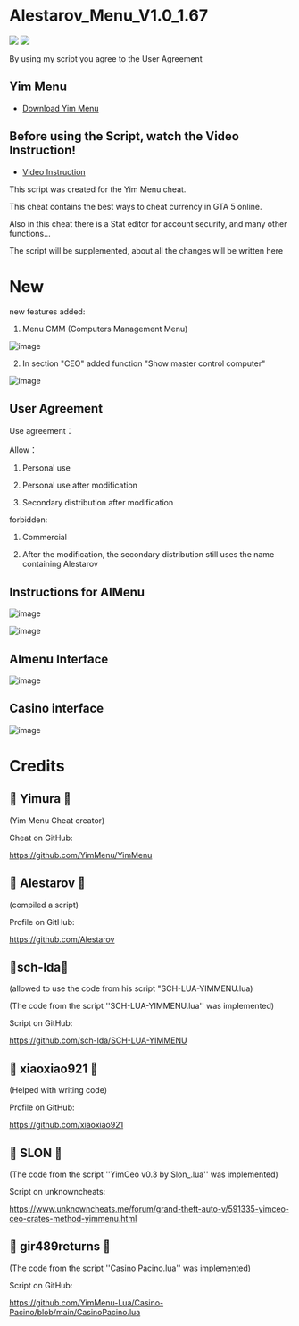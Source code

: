 # Alestarov_Menu_V1.0_1.67
![](https://img.shields.io/badge/dynamic/json?color=ffab00&label=Online%20Version&query=%24.game.online&url=https%3A%2F%2Fraw.githubusercontent.com%2FYimMenu%2FYimMenu%2Fmaster%2Fmetadata.json&style=flat-square&labelColor=000000) ![](https://img.shields.io/badge/dynamic/json?color=ffab00&label=Game%20Build&query=%24.game.build&url=https%3A%2F%2Fraw.githubusercontent.com%2FYimMenu%2FYimMenu%2Fmaster%2Fmetadata.json&style=flat-square&labelColor=000000)

 By using my script you agree to the User Agreement

## Yim Menu

* [Download Yim Menu](https://github.com/YimMenu/YimMenu)

## Before using the Script, watch the Video Instruction!
* [Video Instruction](https://www.youtube.com/watch?v=n0hxmJ8eAtk)

This script was created for the Yim Menu cheat.

This cheat contains the best ways to cheat currency in GTA 5 online.

Also in this cheat there is a Stat editor for account security, and many other functions...

The script will be supplemented, about all the changes will be written here

# New
new features added:

1) Menu CMM (Computers Management Menu)

![image](https://github.com/Alestarov/YimMenu-lua-script-Alestarov_Menu/assets/108485130/868f0e3d-d4c4-431f-ace4-3240abb7d23c)

2) In section "CEO" added function "Show master control computer"

![image](https://github.com/Alestarov/YimMenu-lua-script-Alestarov_Menu/assets/108485130/8361ee6b-c5f1-4e69-bfd2-0f725dfa312f)




## User Agreement

Use agreement：

Allow：

1) Personal use
   
2) Personal use after modification

3) Secondary distribution after modification

forbidden:

1) Commercial
  
2) After the modification, the secondary distribution still uses the name containing Alestarov

## Instructions for AlMenu
![image](https://github.com/Alestarov/YimMenu-lua-script-Alestarov_Menu/assets/108485130/3f71e97d-e48b-4881-97d7-30d3d9305b2d)

![image](https://github.com/Alestarov/YimMenu-lua-script-Alestarov_Menu/assets/108485130/689e52f6-30eb-4c79-a2ea-a4f8a7b9d249)

## Almenu Interface

![image](https://github.com/Alestarov/YimMenu-lua-script-Alestarov_Menu/assets/108485130/e56ebfb5-3cea-4713-8995-ac4973a06036)

## Casino interface

![image](https://github.com/Alestarov/YimMenu-lua-script-Alestarov_Menu/assets/108485130/f5252858-2282-4b24-97fc-f29d5cecf086)

# Credits

## 👑 Yimura 👑
(Yim Menu Cheat creator)

Cheat on GitHub:

https://github.com/YimMenu/YimMenu
## 👑 Alestarov 👑
(compiled a script)

Profile on GitHub:

https://github.com/Alestarov
## 👑sch-lda👑
(allowed to use the code from his script "SCH-LUA-YIMMENU.lua)

(The code from the script ''SCH-LUA-YIMMENU.lua'' was implemented)

Script on GitHub:

https://github.com/sch-lda/SCH-LUA-YIMMENU
## 👑 xiaoxiao921 👑
(Helped with writing code)

Profile on GitHub:

https://github.com/xiaoxiao921
## 👑 SLON 👑
(The code from the script ''YimCeo v0.3 by Slon_.lua'' was implemented)

Script on unknowncheats:

https://www.unknowncheats.me/forum/grand-theft-auto-v/591335-yimceo-ceo-crates-method-yimmenu.html
## 👑 gir489returns 👑
(The code from the script ''Casino Pacino.lua'' was implemented)

Script on GitHub:

https://github.com/YimMenu-Lua/Casino-Pacino/blob/main/CasinoPacino.lua




